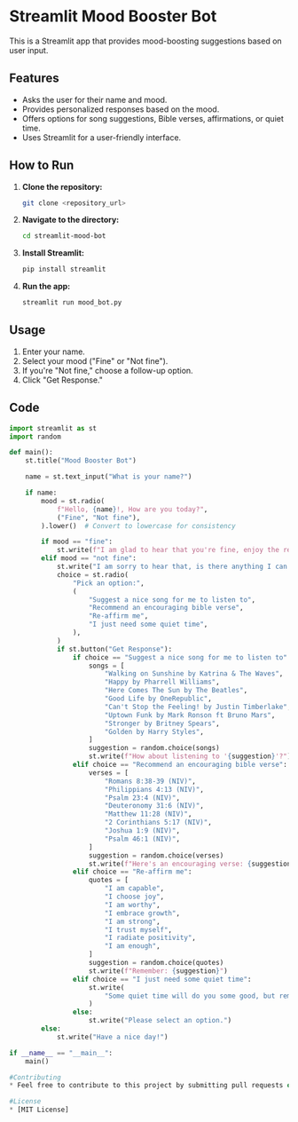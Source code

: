 # Streamlit Mood Booster Bot

This is a Streamlit app that provides mood-boosting suggestions based on user input.

## Features

* Asks the user for their name and mood.
* Provides personalized responses based on the mood.
* Offers options for song suggestions, Bible verses, affirmations, or quiet time.
* Uses Streamlit for a user-friendly interface.

## How to Run

1.  **Clone the repository:**
    ```bash
    git clone <repository_url>
    ```
2.  **Navigate to the directory:**
    ```bash
    cd streamlit-mood-bot
    ```
3.  **Install Streamlit:**
    ```bash
    pip install streamlit
    ```
4.  **Run the app:**
    ```bash
    streamlit run mood_bot.py
    ```

## Usage

1.  Enter your name.
2.  Select your mood ("Fine" or "Not fine").
3.  If you're "Not fine," choose a follow-up option.
4.  Click "Get Response."

## Code

```python
import streamlit as st
import random

def main():
    st.title("Mood Booster Bot")

    name = st.text_input("What is your name?")

    if name:
        mood = st.radio(
            f"Hello, {name}!, How are you today?",
            ("Fine", "Not fine"),
        ).lower()  # Convert to lowercase for consistency

        if mood == "fine":
            st.write(f"I am glad to hear that you're fine, enjoy the rest of your day.")
        elif mood == "not fine":
            st.write("I am sorry to hear that, is there anything I can do to help?")
            choice = st.radio(
                "Pick an option:",
                (
                    "Suggest a nice song for me to listen to",
                    "Recommend an encouraging bible verse",
                    "Re-affirm me",
                    "I just need some quiet time",
                ),
            )
            if st.button("Get Response"):
                if choice == "Suggest a nice song for me to listen to":
                    songs = [
                        "Walking on Sunshine by Katrina & The Waves",
                        "Happy by Pharrell Williams",
                        "Here Comes The Sun by The Beatles",
                        "Good Life by OneRepublic",
                        "Can't Stop the Feeling! by Justin Timberlake",
                        "Uptown Funk by Mark Ronson ft Bruno Mars",
                        "Stronger by Britney Spears",
                        "Golden by Harry Styles",
                    ]
                    suggestion = random.choice(songs)
                    st.write(f"How about listening to '{suggestion}'?")
                elif choice == "Recommend an encouraging bible verse":
                    verses = [
                        "Romans 8:38-39 (NIV)",
                        "Philippians 4:13 (NIV)",
                        "Psalm 23:4 (NIV)",
                        "Deuteronomy 31:6 (NIV)",
                        "Matthew 11:28 (NIV)",
                        "2 Corinthians 5:17 (NIV)",
                        "Joshua 1:9 (NIV)",
                        "Psalm 46:1 (NIV)",
                    ]
                    suggestion = random.choice(verses)
                    st.write(f"Here's an encouraging verse: {suggestion}")
                elif choice == "Re-affirm me":
                    quotes = [
                        "I am capable",
                        "I choose joy",
                        "I am worthy",
                        "I embrace growth",
                        "I am strong",
                        "I trust myself",
                        "I radiate positivity",
                        "I am enough",
                    ]
                    suggestion = random.choice(quotes)
                    st.write(f"Remember: {suggestion}")
                elif choice == "I just need some quiet time":
                    st.write(
                        "Some quiet time will do you some good, but remember I am always here if you need me."
                    )
                else:
                    st.write("Please select an option.")
        else:
            st.write("Have a nice day!")

if __name__ == "__main__":
    main()

#Contributing
* Feel free to contribute to this project by submitting pull requests or opening issues.

#License
* [MIT License]
